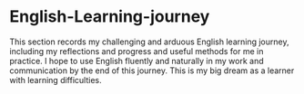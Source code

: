 # English-Learning-journey

This section records my challenging and arduous English learning journey, including my reflections and progress and useful methods for me in practice. I hope to use English fluently and naturally in my work and communication by the end of this journey. This is my big dream as a learner with learning difficulties.
